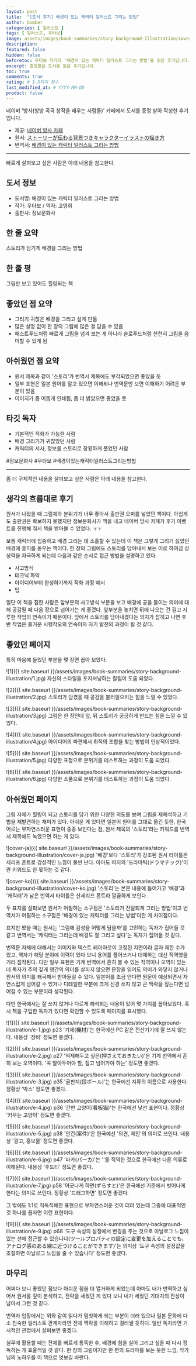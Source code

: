 ```yaml
---
layout: post
title:  "[도서 후기] 배경이 있는 캐릭터 일러스트 그리는 방법"
author: bomber
categories: [ 일러스트 ]
tags: [ 일러스트, 우타보]
image: assets/images/book-summaries/story-background-illustration/cover-ko.jpg
description: 
featured: false
hidden: false
beforetoc: 우타보 작가의 '배경이 있는 캐릭터 일러스트 그리는 방법'을 읽은 후기입니다.
excerpt: 증정받은 도서를 읽은 후기입니다.
toc: true
comments: true
rating: # 1~5까지 점수
last_modified_at: # YYYY-MM-DD
product: false
---
```


<div class="note">
    <p>네이버 '방사(방방 곡곡 창작을 배우는 사람들)' 카페에서 도서를 증정 받아 작성한 후기입니다.</p>
    <ul>
        <li>제공: <a href="https://cafe.naver.com/bscomic" target="_blank">네이버 방사 카페</a></li>
        <li>원서: <a href="https://amzn.asia/d/iwY0fCg" target="_blank">ストーリーが伝わる背景つきキャラクターイラストの描き方</a></li>
        <li>번역서: <a href="http://www.infopub.co.kr/new/include/detail.asp?sku=03000289" target="_blank">배경이 있는 캐릭터 일러스트 그리는 방법</a></li>
    </ul>   
</div>

---

빠르게 살펴보고 싶은 사람은 아래 내용을 참고한다.

## 도서 정보
* 도서명: 배경이 있는 캐릭터 일러스트 그리는 방법
* 작가: 우타보 / 역자: 고영희
* 출판사: 정보문화사

## 한 줄 요약
스토리가 담기게 배경을 그리는 방법

## 한 줄 평
그림만 보고 있어도 힐링되는 책

## 좋았던 점 요약
* 그리기 귀찮은 배경을 그리고 싶게 만듦
* 많은 설명 없이 한 장의 그림에 많은 걸 담을 수 있음
* 패스트푸드처럼 빠르게 그림을 넘겨 보는 게 아니라 슬로푸드처럼 천천히 그림을 음미할 수 있게 됨

## 아쉬웠던 점 요약
* 원서 제목과 같이 '스토리'가 번역서 제목에도 부각되었으면 좋았을 듯
* 일부 표현은 일본 원어를 알고 있으면 이해되나 번역문만 보면 이해하기 어려운 부분이 있음
* 이미지가 좀 어둡게 인쇄됨, 좀 더 밝았으면 좋았을 듯

## 타깃 독자
* 기본적인 적화가 가능한 사람
* 배경 그리기가 귀찮았던 사람
* 캐릭터의 서사, 정보를 스토리로 장황하게 풀었던 사람

#정보문화사 #우타보 #배경이있는캐릭터일러스트그리는방법

---

좀 더 구체적인 내용을 살펴보고 싶은 사람은 아래 내용을 참고한다.

## 생각의 흐름대로 후기

원서가 나왔을 때 그림체와 분위기가 너무 좋아서 출판권 오퍼를 넣었던 책이다. 아쉽게도 출판권은 확보하지 못했지만 정보문화사가 책을 내고 네이버 방사 카페가 후기 이벤트를 진행해 줘서 책을 받아볼 수 있었다. ㅜㅜ

보통 캐릭터에 집중하고 배경 그리는 데 소홀할 수 있는데 이 책은 그렇게 그리기 싫었던 배경에 흥미를 돋우는 책이다. 한 장의 그림에도 스토리를 담아내서 보는 이로 하여금 상상력을 자극하게 되는데 다음과 같은 순서로 접근 방법을 설명하고 있다.

* 사고방식
* 테크닉 파악
* 아이디어부터 완성하기까지 작화 과정 예시
* 팁

일단 이 책을 접한 사람은 앞부분의 사고방식 부분을 보고 배경에 공을 들이는 의미에 대해 공감될 때 다음 장으로 넘어가는 게 좋겠다. 앞부분을 놓치면 뒤에 나오는 건 길고 지루한 작업의 연속이기 때문이다. 앞에서 스토리를 담아내겠다는 의지가 잡히고 나면 후반 작업은 즐거운 시행착오의 연속이자 자기 발전의 과정이 될 것 같다.

## 좋았던 페이지

특히 마음에 들었던 부분을 몇 장면 꼽아 보았다.

![1]({{ site.baseurl }}/assets/images/book-summaries/story-background-illustration/1.jpg)
자신의 스타일을 포지셔닝하는 칼럼이 도움 되었다.


![2]({{ site.baseurl }}/assets/images/book-summaries/story-background-illustration/2.jpg)
스토리가 담겼을 때 공감을 불러일으키는 힘을 느낄 수 있었다.


![3]({{ site.baseurl }}/assets/images/book-summaries/story-background-illustration/3.jpg)
그림은 한 장인데 앞, 뒤 스토리가 궁금하게 만드는 힘을 느낄 수 있었다.


![4]({{ site.baseurl }}/assets/images/book-summaries/story-background-illustration/4.jpg)
아이디어의 파편에서 최적의 조합을 찾는 방법이 인상적이었다.


![5]({{ site.baseurl }}/assets/images/book-summaries/story-background-illustration/5.jpg)
다양한 표정으로 분위기를 테스트하는 과정이 도움 되었다.


![6]({{ site.baseurl }}/assets/images/book-summaries/story-background-illustration/6.jpg)
다양한 소품으로 분위기를 테스트하는 과정이 도움 되었다.


## 아쉬웠던 페이지

그림 자체가 힐링이 되고 스토리를 담기 위한 다양한 의도를 보며 그림을 재해석하고 기법을 재발견하는 재미가 있다. 아쉬운 게 있다면 일본어 원어를 그대로 옮긴 듯한, 한국어로는 부자연스러운 표현이 종종 보인다는 점, 원서 제목의 '스토리'라는 키워드를 번역서 제목에도 녹였으면 하는 게 있다. 

![cover-ja]({{ site.baseurl }}/assets/images/book-summaries/story-background-illustration/cover-ja.jpg)
'배경'보다 '스토리'가 강조된 원서 타이틀은 세리프 폰트로 감성적인 느낌이 물씬 난다. 아마도 띠지의 '드라마틱(ドラマチック)'이란 키워드도 한 몫하는 것 같다.


![cover-ko]({{ site.baseurl }}/assets/images/book-summaries/story-background-illustration/cover-ko.jpg)
'스토리'는 본문 내용에 들어가고 '배경'과 '캐릭터'가 남은 번역서 타이틀은 산세리프 폰트라 깔끔하게 보인다.

두 표지를 살펴보면 원서가 어필하는 소구점은 '스토리가 전달되게 그리는 방법'이고 번역서가 어필하는 소구점은 '배경이 있는 캐릭터를 그리는 방법'이란 게 차이점이다.

표지만 봤을 때는 원서는 '그림에 감성을 어떻게 담을까'를 고민하는 독자가 집어들 것 같고 번역서는 '캐릭터는 그리는데 배경도 잘 그리고 싶다'는 독자가 집어들 것 같다.

번역문 자체에 대해서는 이미지와 텍스트 레이아웃이 고정된 지면이라 글자 제한 수가 있고, 역자가 해당 분야에 이력이 있다 보니 용어를 풀어쓰거나 대체하는 대신 직역했을 거라 짐작된다. 다만 일부 표현은 기계 번역에서 흔히 볼 수 있는 직역이나 오역이 있는데 독자가 주의 깊게 행간의 의미를 살피지 않으면 문장을 읽어도 의미가 와닿지 않거나 원서의 의미를 왜곡해서 받아들일 수 있다. 일본어를 조금 안다면 원문이 예상되면서 자연스럽게 넘어갈 수 있거나 디테일한 부분에 크게 신경 쓰지 않고 큰 맥락을 짚는다면 넘어갈 수 있는 부분이라 생각된다.

다만 한국에서는 잘 쓰지 않거나 다르게 해석되는 내용이 있어 몇 가지를 꼽아보았다. 혹시 책을 구입한 독자가 있다면 확인할 수 있도록 페이지를 표시했다.

![1]({{ site.baseurl }}/assets/images/book-summaries/story-background-illustration/e-1.jpg)
p23 '기재(機材)'는 한국에선 PC 같은 전산기기에 잘 쓰지 않는다. 내용상 '장비' 정도면 좋겠다.

![2]({{ site.baseurl }}/assets/images/book-summaries/story-background-illustration/e-2.jpg)
p27 '억제해두고 싶은(押さえておきたい)'은 기계 번역에서 흔히 보는 오역이다. '꼭 알아두어야 할, 짚고 넘어가야 하는' 정도면 좋겠다.

![3]({{ site.baseurl }}/assets/images/book-summaries/story-background-illustration/e-3.jpg)
p35 '골판지(段ボール)'는 한국에선 지류의 이름으로 사용한다. 정황상 '박스' 정도면 좋겠다.

![4]({{ site.baseurl }}/assets/images/book-summaries/story-background-illustration/e-4.jpg)
p36 '간판 고양이(看板猫)'는 한국에선 낯선 표현이다. 정황상 '키우는 고양이' 정도면 좋겠다.

![5]({{ site.baseurl }}/assets/images/book-summaries/story-background-illustration/e-5.jpg)
p38 '안건(案件)'은 한국에선 '의견, 제안'의 의미로 쓰인다. 내용상 '광고, 홍보물' 정도면 좋겠다.

![6]({{ site.baseurl }}/assets/images/book-summaries/story-background-illustration/e-6.jpg)
p47 '파카(パーカ)'는 ''를 직역한 것으로 한국에선 다른 의류로 이해된다. 내용상 '후드티' 정도면 좋겠다.

![7]({{ site.baseurl }}/assets/images/book-summaries/story-background-illustration/e-7.jpg)
p58 '어긋나게 하면(ずらすと)'은 한국에선 기준에서 벗어나게 한다는 의미로 쓰인다. 정황상 '드래그하면' 정도면 좋겠다.

그 밖에도 1:1로 직독직해한 표현으로 부자연스러운 것이 더러 있는데 그중에 대표적인 것 하나를 꼽자면 이런 표현이다.

![9]({{ site.baseurl }}/assets/images/book-summaries/story-background-illustration/e-9.jpg)
p68 '도구 속성의 설정에서 변경을 주는 것으로 아날로그 느낌이 있는 선에 접근할 수 있습니다(ツールプロパティの設定に変更を加えることでも、アナログ感のある線に近づけることができます)'는 의미상 '도구 속성의 설정값을 조절하면 아날로그 느낌을 줄 수 있습니다' 정도면 좋겠다.




## 마무리
어쩌다 보니 좋았던 점보다 아쉬운 점을 더 열거하게 되었는데 아마도 내가 번역하고 싶어서 원서를 깊이 분석하고, 전략을 세웠던 게 있다 보니 내가 세웠던 기대치의 잔상이 남아서 그런 것 같다.

번역자 입장에서는 위와 같이 읽다가 멈칫하게 되는 부분이 더러 있으나 일본 문화에 다소 친숙한 일러스트 관계자라면 전체 맥락을 이해하고 걸러낼 듯하다. 일반 독자라면 거시적인 관점에서 살펴보면 좋겠다.

실무에 활용할 때는 전체를 빠르게 통독한 후, 배경에 힘을 실어 그리고 싶을 때 다시 정독하는 게 효율적일 것 같다. 한 장의 그림이지만 한 편의 드라마를 보는 듯한 느낌, 작가님의 노하우를 이 책으로 엿보길 바란다.